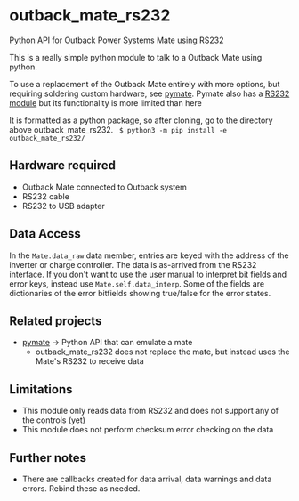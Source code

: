 # outback_mate_rs232
Python API for Outback Power Systems Mate using RS232

This is a really simple python module to talk to a Outback Mate using python. 

To use a replacement of the Outback Mate entirely with more options, but requiring soldering custom hardware, see [pymate](https://github.com/jorticus/pymate). Pymate also has a [RS232 module](https://github.com/jorticus/pymate/blob/master/pymate/matecom.py) but its functionality is more limited than here

It is formatted as a python package, so after cloning, go to the directory above outback_mate_rs232. 
` $ python3 -m pip install -e outback_mate_rs232/`

## Hardware required

* Outback Mate connected to Outback system
* RS232 cable
* RS232 to USB adapter

## Data Access

In the `Mate.data_raw` data member, entries are keyed with the address of the inverter or charge controller. The data is as-arrived from the RS232 interface. 
If you don't want to use the user manual to interpret bit fields and error keys, instead use `Mate.self.data_interp`. Some of the fields are dictionaries of the error bitfields showing true/false for the error states.

## Related projects

* [pymate](https://github.com/jorticus/pymate) -> Python API that can emulate a mate
  * outback_mate_rs232 does not replace the mate, but instead uses the Mate's RS232 to receive data
  
## Limitations

* This module only reads data from RS232 and does not support any of the controls (yet)
* This module does not perform checksum error checking on the data

## Further notes

* There are callbacks created for data arrival, data warnings and data errors. Rebind these as needed.



